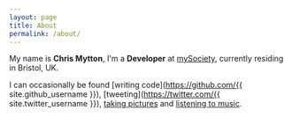 ```yaml
---
layout: page
title: About
permalink: /about/
---
```


My name is **Chris Mytton**, I'm a **Developer** at [mySociety](https://www.mysociety.org/), currently residing in Bristol, UK.

I can occasionally be found [writing code](https://github.com/{{ site.github_username }}), [tweeting](https://twitter.com/{{ site.twitter_username }}), [taking pictures](http://instagram.com/chrismytton) and [listening to music](https://last.fm/user/mytton).
